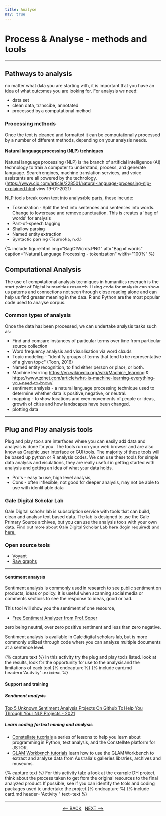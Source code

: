 ```yaml
---
title: Analyse
nav: true
---
```


# Process & Analyse - methods and tools

-----

## Pathways to analysis

no matter what data you are starting with, it is important that you have an idea of what outcomes you are looking for. For analysis we need:
- data set
- clean data, transcibe, annotated 
- processed by a computational method

### Processing methods

Once the text is cleaned and formatted it can be computationally processed by a number of different methods, depending on your analysis needs.

#### Natural language processing (NLP) techniques

Natural language processing (NLP) is the branch of artificial intelligence (AI) technology to train a computer to understand, process, and generate language. Search engines, machine translation services, and voice assistants are all powered by the technology. (https://www.cio.com/article/228501/natural-language-processing-nlp-explained.html view 19-01-2021)

NLP tools break down text into analysable parts, these include:

-	Tokenization - Split the text into sentences and sentences into words.  Change to lowercase and remove punctuation.  This is creates a 'bag of words' for analysis
-	Part-of-speech tagging
-	Shallow parsing
-	Named entity extraction
-	Syntactic parsing (Tsuruoka, n.d.) 

{% include figure.html img="BagOfWords.PNG" alt="Bag of words" caption="Natural Language Processing - tokenization" width="100%" %}

## Computational Analysis

The use of computational analysis techniques in humanities reserach is the start point of Digital humanities research. Using code for analysis can show us paterns and connections not seen through close reading alone and can help us find greater meaning in the data. R and Python are the most popular code used  to analyse corpus.

### Common types of analysis
Once the data has been processed, we can undertake analysis tasks such as:
- Find and compare instances of particular terms over time from particular source collection
- Word frequency analysis and visualisation via word clouds
- Topic modeling - "identify groups of terms that tend to be representative of a given topic" (Toon, 2016)
- Named entity recognition, to find either person or place, or both.  
- Machine learning https://en.wikipedia.org/wiki/Machine_learning & https://www.zdnet.com/article/what-is-machine-learning-everything-you-need-to-know/
- sentiment analysis - a natural language processing technique used to determine whether data is positive, negative, or neutral.
- mapping - to show locations and even movements of people or ideas, growth of cities and how landscapes have been changed.
- plotting data 

----
## Plug and Play analysis tools

Plug and play tools are interfaces where you can easily add data and analysis is done for you. The tools run on your web browser and are also know as Graphic user interface or GUI tools. The majority of these tools will be based up python or R analysis codes. We can use these tools for simple data analysis and visulations, they are really useful in getting started with analysis and getting an idea of what your data holds. 

- Pro's - easy to use, high level analysis, 
- Cons - often inflexible, not good for deeper analysis, may not be able to use with identifiable data

### Gale Digital Scholar Lab 
Gale Digital scholar lab is subscription service with tools that can build, clean and analyse text based data. The lab is designed to use the Gale Primary Source archives, but you can use the analysis tools with your own data.
Find out more about Gale Digital Scholar Lab <a href ='https://go-gale-com.libraryproxy.griffith.edu.au/ps/start.do?p=DSLAB&u=griffith' target="_blank"> here </a> (login required)  and <a href ='https://sway.office.com/v4sYacFkErbH9HNo' target="_blank"> here. </a>

### Open source tools
- <a href ='https://voyant-tools.org/' target="_blank"> Voyant </a>
- <a href ='https://rawgraphs.io/' target="_blank"> Raw graphs </a>

----

#### Sentiment analysis
Sentiment analysis is commonly used in research to see public sentiment on products, ideas or policy. It is useful when scanning social media or comments sections to see the response to ideas, good or bad. 

This tool will show you the sentiment of one resource, 
 - <a href = 'https://www.danielsoper.com/sentimentanalysis/default.aspx' target="_blank"> Free Sentiment Analyzer from Prof. Soper </a>

zero being neutral, over zero positive sentiment and less than zero negative. 

Sentiment analysis is available in Gale digital scholars lab, but is more commonly utilized through code where you can analyze multiple documents at a sentence level.  


{% capture text %}
in this activity try the plug and play tools listed. look at the results, look for the opportunity for use to the analysis and the limitations of each tool.{% endcapture %} {% include card.md header="Activity" text=text %}


#### Support and training 

##### Sentiment analysis
[Top 5 Unknown Sentiment Analysis Projects On Github To Help You Through Your NLP Projects - 2021](https://medium.com/analytics-vidhya/top-5-unknown-sentiment-analysis-projects-on-github-to-help-you-through-your-nlp-projects-8d8f195e80fc) 

##### Learn coding for text mining and analysis

- [Constellate tutorials](https://constellate-org.libraryproxy.griffith.edu.au/) a series of lessons to help you learn about programming in Python, text analysis, and the Constellate platform for JSTOR.
- [GLAM Workbench tutorials](https://glam-workbench.net/getting-started/) learn how to use the GLAM Workbench to extract and analyse data from Australia's galleries libraries, archives and museums.

{% capture text %}
For this activity take a look at the example DH project,  think about the process taken to get from the original resources to the final analyzed product.
If possible, see if you can identify the tools and coding packages used to undertake the project.{% endcapture %} {% include card.md header="Activity " text=text %}

-----

<p align="center">
  <a href="https://griffithunilibrary.github.io/intro-text-mining-analysis/content/5-build.html"><-- BACK</a> |
  <a href="https://griffithunilibrary.github.io/intro-text-mining-analysis/content/7-vis.html">NEXT --></a>
</p>
